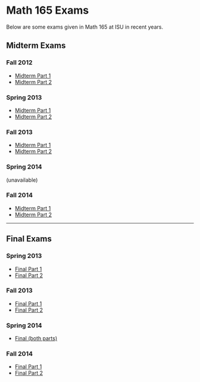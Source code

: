 # Math 165 Exams

Below are some exams given in Math 165 at ISU in recent years.

## Midterm Exams

### Fall 2012
+ [Midterm Part 1](midterms/mt165f2012_1.pdf)  
+ [Midterm Part 2](midterms/mt165f2012_2.pdf)  

### Spring 2013
+ [Midterm Part 1](midterms/mt165s2013_1.pdf)  
+ [Midterm Part 2](midterms/mt165s2013_2.pdf)  

### Fall 2013
+ [Midterm Part 1](midterms/mt165f2013_A.pdf)  
+ [Midterm Part 2](midterms/mt165f2013_B.pdf)  

### Spring 2014  
(unavailable)

### Fall 2014
+ [Midterm Part 1](midterms/14Fall_165_MIDTERM_pt1.pdf)  
+ [Midterm Part 2](midterms/14Fall_165_MIDTERM_pt2.pdf)

-------------------------------------------------------------

## Final Exams

### Spring 2013
+ [Final Part 1](finals/fx165s2013_1.pdf)  
+ [Final Part 2](finals/fx165s2013_2.pdf)  

### Fall 2013
+ [Final Part 1](finals/fx165f2013_1.pdf)  
+ [Final Part 2](finals/fx165f2013_2.pdf)  

### Spring 2014
+ [Final (both parts)](finals/fx165s2014.pdf)  

### Fall 2014
+ [Final Part 1](finals/14Fall_165_FINAL_pt1.pdf)  
+ [Final Part 2](finals/14Fall_165_FINAL_pt2.pdf)  



